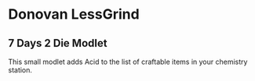 # Donovan LessGrind

## 7 Days 2 Die Modlet

This small modlet adds Acid to the list of craftable items in your chemistry station.
